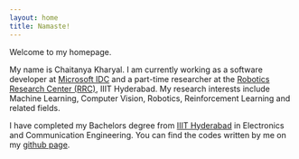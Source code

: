 ```yaml
---
layout: home
title: Namaste!
---
```


Welcome to my homepage.


My name is Chaitanya Kharyal. I am currently working as a software developer at [Microsoft IDC](https://www.microsoft.com/en-in/msidc/) and a part-time researcher at the [Robotics Research Center (RRC)](https://robotics.iiit.ac.in/), IIIT Hyderabad. My research interests include Machine Learning, Computer Vision, Robotics, Reinforcement Learning and related fields.


I have completed my Bachelors degree from [IIIT Hyderabad](https://www.iiit.ac.in/) in Electronics and Communication Engineering. You can find the codes written by me on my [github page](https://github.com/kharyal).

<!--- ## Welcome to GitHub Pages
You can use the [editor on GitHub](https://github.com/roomno308/roomno308.github.io/edit/main/index.md) to maintain and preview the content for your website in Markdown files.
Whenever you commit to this repository, GitHub Pages will run [Jekyll](https://jekyllrb.com/) to rebuild the pages in your site, from the content in your Markdown files.
### Markdown
Markdown is a lightweight and easy-to-use syntax for styling your writing. It includes conventions for
```markdown
Syntax highlighted code block
# Header 1
## Header 2
### Header 3
- Bulleted
- List
1. Numbered
2. List
**Bold** and _Italic_ and `Code` text
[Link](url) and ![Image](src)
```
For more details see [GitHub Flavored Markdown](https://guides.github.com/features/mastering-markdown/).
### Jekyll Themes
Your Pages site will use the layout and styles from the Jekyll theme you have selected in your [repository settings](https://github.com/roomno308/roomno308.github.io/settings). The name of this theme is saved in the Jekyll `_config.yml` configuration file.
### Support or Contact
Having trouble with Pages? Check out our [documentation](https://docs.github.com/categories/github-pages-basics/) or [contact support](https://support.github.com/contact) and we’ll help you sort it out. -->
